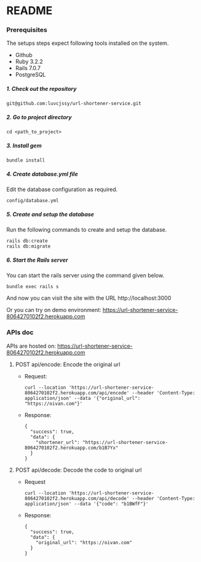 # README

### Prerequisites

The setups steps expect following tools installed on the system.

- Github
- Ruby 3.2.2
- Rails 7.0.7
- PostgreSQL

##### 1. Check out the repository

```
git@github.com:luvcjssy/url-shortener-service.git
```

##### 2. Go to project directory

```
cd <path_to_project>
```

##### 3. Install gem
```
bundle install
```

##### 4. Create database.yml file

Edit the database configuration as required.

```
config/database.yml
```

##### 5. Create and setup the database

Run the following commands to create and setup the database.

```
rails db:create
rails db:migrate
```

##### 6. Start the Rails server

You can start the rails server using the command given below.

```
bundle exec rails s
```

And now you can visit the site with the URL http://localhost:3000

Or you can try on demo environment: https://url-shortener-service-8064270102f2.herokuapp.com

### APIs doc

APIs are hosted on: https://url-shortener-service-8064270102f2.herokuapp.com

1. POST api/encode: Encode the original url
   - Request:
        ```
        curl --location 'https://url-shortener-service-8064270102f2.herokuapp.com/api/encode' --header 'Content-Type: application/json' --data '{"original_url": "https://oivan.com"}'
        ```
   - Response:
        ```
        {
          "success": true,
          "data": {
            "shortener_url": "https://url-shortener-service-8064270102f2.herokuapp.com/b1B7Yx"
          }
        }
        ```

2. POST api/decode: Decode the code to original url
   - Request
        ```
        curl --location 'https://url-shortener-service-8064270102f2.herokuapp.com/api/decode' --header 'Content-Type: application/json' --data '{"code": "b1BWfF"}'
        ```
   - Response:
        ```
        {
          "success": true,
          "data": {
            "original_url": "https://oivan.com"
          }
        }
        ```